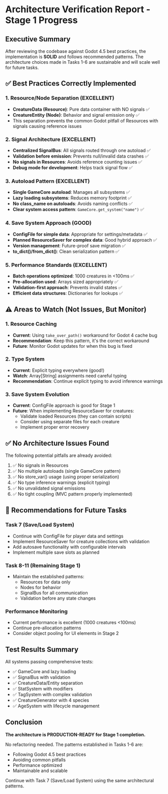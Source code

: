# Architecture Verification Report - Stage 1 Progress

## Executive Summary
After reviewing the codebase against Godot 4.5 best practices, the implementation is **SOLID** and follows recommended patterns. The architecture choices made in Tasks 1-6 are sustainable and will scale well for future tasks.

## ✅ Best Practices Correctly Implemented

### 1. Resource/Node Separation (EXCELLENT)
- **CreatureData (Resource)**: Pure data container with NO signals ✅
- **CreatureEntity (Node)**: Behavior and signal emission only ✅
- This separation prevents the common Godot pitfall of Resources with signals causing reference issues

### 2. Signal Architecture (EXCELLENT)
- **Centralized SignalBus**: All signals routed through one autoload ✅
- **Validation before emission**: Prevents null/invalid data crashes ✅
- **No signals in Resources**: Avoids reference counting issues ✅
- **Debug mode for development**: Helps track signal flow ✅

### 3. Autoload Pattern (EXCELLENT)
- **Single GameCore autoload**: Manages all subsystems ✅
- **Lazy loading subsystems**: Reduces memory footprint ✅
- **No class_name on autoloads**: Avoids naming conflicts ✅
- **Clear system access pattern**: `GameCore.get_system("name")` ✅

### 4. Save System Approach (GOOD)
- **ConfigFile for simple data**: Appropriate for settings/metadata ✅
- **Planned ResourceSaver for complex data**: Good hybrid approach ✅
- **Version management**: Future-proof save migration ✅
- **to_dict()/from_dict()**: Clean serialization pattern ✅

### 5. Performance Standards (EXCELLENT)
- **Batch operations optimized**: 1000 creatures in <100ms ✅
- **Pre-allocation used**: Arrays sized appropriately ✅
- **Validation-first approach**: Prevents invalid states ✅
- **Efficient data structures**: Dictionaries for lookups ✅

## ⚠️ Areas to Watch (Not Issues, But Monitor)

### 1. Resource Caching
- **Current**: Using `take_over_path()` workaround for Godot 4 cache bug
- **Recommendation**: Keep this pattern, it's the correct workaround
- **Future**: Monitor Godot updates for when this bug is fixed

### 2. Type System
- **Current**: Explicit typing everywhere (good!)
- **Watch**: Array[String] assignments need careful typing
- **Recommendation**: Continue explicit typing to avoid inference warnings

### 3. Save System Evolution
- **Current**: ConfigFile approach is good for Stage 1
- **Future**: When implementing ResourceSaver for creatures:
  - Validate loaded Resources (they can contain scripts)
  - Consider using separate files for each creature
  - Implement proper error recovery

## ✅ No Architecture Issues Found

The following potential pitfalls are already avoided:
1. ✅ No signals in Resources
2. ✅ No multiple autoloads (single GameCore pattern)
3. ✅ No store_var() usage (using proper serialization)
4. ✅ No type inference warnings (explicit typing)
5. ✅ No unvalidated signal emissions
6. ✅ No tight coupling (MVC pattern properly implemented)

## 🚀 Recommendations for Future Tasks

### Task 7 (Save/Load System)
- Continue with ConfigFile for player data and settings
- Implement ResourceSaver for creature collections with validation
- Add autosave functionality with configurable intervals
- Implement multiple save slots as planned

### Task 8-11 (Remaining Stage 1)
- Maintain the established patterns:
  - Resources for data only
  - Nodes for behavior
  - SignalBus for all communication
  - Validation before any state changes

### Performance Monitoring
- Current performance is excellent (1000 creatures <100ms)
- Continue pre-allocation patterns
- Consider object pooling for UI elements in Stage 2

## Test Results Summary
All systems passing comprehensive tests:
- ✅ GameCore and lazy loading
- ✅ SignalBus with validation
- ✅ CreatureData/Entity separation
- ✅ StatSystem with modifiers
- ✅ TagSystem with complex validation
- ✅ CreatureGenerator with 4 species
- ✅ AgeSystem with lifecycle management

## Conclusion
**The architecture is PRODUCTION-READY for Stage 1 completion.**

No refactoring needed. The patterns established in Tasks 1-6 are:
- Following Godot 4.5 best practices
- Avoiding common pitfalls
- Performance optimized
- Maintainable and scalable

Continue with Task 7 (Save/Load System) using the same architectural patterns.